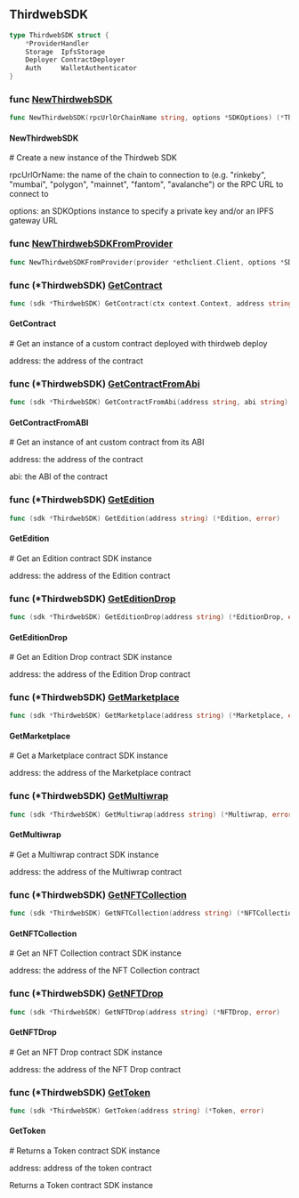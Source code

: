 
## ThirdwebSDK

```go
type ThirdwebSDK struct {
    *ProviderHandler
    Storage  IpfsStorage
    Deployer ContractDeployer
    Auth     WalletAuthenticator
}
```

### func [NewThirdwebSDK](<https://github.com/thirdweb-dev/go-sdk/blob/main/thirdweb/sdk.go#L27>)

```go
func NewThirdwebSDK(rpcUrlOrChainName string, options *SDKOptions) (*ThirdwebSDK, error)
```

#### NewThirdwebSDK

\# Create a new instance of the Thirdweb SDK

rpcUrlOrName: the name of the chain to connection to \(e.g. "rinkeby", "mumbai", "polygon", "mainnet", "fantom", "avalanche"\) or the RPC URL to connect to

options: an SDKOptions instance to specify a private key and/or an IPFS gateway URL

### func [NewThirdwebSDKFromProvider](<https://github.com/thirdweb-dev/go-sdk/blob/main/thirdweb/sdk.go#L46>)

```go
func NewThirdwebSDKFromProvider(provider *ethclient.Client, options *SDKOptions) (*ThirdwebSDK, error)
```

### func \(\*ThirdwebSDK\) [GetContract](<https://github.com/thirdweb-dev/go-sdk/blob/main/thirdweb/sdk.go#L213>)

```go
func (sdk *ThirdwebSDK) GetContract(ctx context.Context, address string) (*SmartContract, error)
```

#### GetContract

\# Get an instance of a custom contract deployed with thirdweb deploy

address: the address of the contract

### func \(\*ThirdwebSDK\) [GetContractFromAbi](<https://github.com/thirdweb-dev/go-sdk/blob/main/thirdweb/sdk.go#L229>)

```go
func (sdk *ThirdwebSDK) GetContractFromAbi(address string, abi string) (*SmartContract, error)
```

#### GetContractFromABI

\# Get an instance of ant custom contract from its ABI

address: the address of the contract

abi: the ABI of the contract

### func \(\*ThirdwebSDK\) [GetEdition](<https://github.com/thirdweb-dev/go-sdk/blob/main/thirdweb/sdk.go#L127>)

```go
func (sdk *ThirdwebSDK) GetEdition(address string) (*Edition, error)
```

#### GetEdition

\# Get an Edition contract SDK instance

address: the address of the Edition contract

### func \(\*ThirdwebSDK\) [GetEditionDrop](<https://github.com/thirdweb-dev/go-sdk/blob/main/thirdweb/sdk.go#L171>)

```go
func (sdk *ThirdwebSDK) GetEditionDrop(address string) (*EditionDrop, error)
```

#### GetEditionDrop

\# Get an Edition Drop contract SDK instance

address: the address of the Edition Drop contract

### func \(\*ThirdwebSDK\) [GetMarketplace](<https://github.com/thirdweb-dev/go-sdk/blob/main/thirdweb/sdk.go#L199>)

```go
func (sdk *ThirdwebSDK) GetMarketplace(address string) (*Marketplace, error)
```

#### GetMarketplace

\# Get a Marketplace contract SDK instance

address: the address of the Marketplace contract

### func \(\*ThirdwebSDK\) [GetMultiwrap](<https://github.com/thirdweb-dev/go-sdk/blob/main/thirdweb/sdk.go#L185>)

```go
func (sdk *ThirdwebSDK) GetMultiwrap(address string) (*Multiwrap, error)
```

#### GetMultiwrap

\# Get a Multiwrap contract SDK instance

address: the address of the Multiwrap contract

### func \(\*ThirdwebSDK\) [GetNFTCollection](<https://github.com/thirdweb-dev/go-sdk/blob/main/thirdweb/sdk.go#L113>)

```go
func (sdk *ThirdwebSDK) GetNFTCollection(address string) (*NFTCollection, error)
```

#### GetNFTCollection

\# Get an NFT Collection contract SDK instance

address: the address of the NFT Collection contract

### func \(\*ThirdwebSDK\) [GetNFTDrop](<https://github.com/thirdweb-dev/go-sdk/blob/main/thirdweb/sdk.go#L157>)

```go
func (sdk *ThirdwebSDK) GetNFTDrop(address string) (*NFTDrop, error)
```

#### GetNFTDrop

\# Get an NFT Drop contract SDK instance

address: the address of the NFT Drop contract

### func \(\*ThirdwebSDK\) [GetToken](<https://github.com/thirdweb-dev/go-sdk/blob/main/thirdweb/sdk.go#L143>)

```go
func (sdk *ThirdwebSDK) GetToken(address string) (*Token, error)
```

#### GetToken

\# Returns a Token contract SDK instance

address: address of the token contract

Returns a Token contract SDK instance
